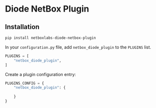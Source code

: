 # Diode NetBox Plugin

## Installation

```bash
pip install netboxlabs-diode-netbox-plugin
```

In your `configuration.py` file, add `netbox_diode_plugin` to the `PLUGINS` list.

```python
PLUGINS = [
    "netbox_diode_plugin",
]
```

Create a plugin configuration entry:

```python
PLUGINS_CONFIG = {
    "netbox_diode_plugin": {
        
    }
}
```